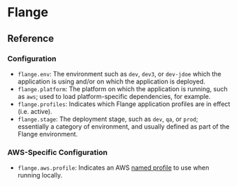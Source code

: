 # Flange

## Reference

### Configuration

* `flange.env`: The environment such as `dev`, `dev3`, or `dev-jdoe` which the application is using and/or on which the application is deployed.
* `flange.platform`: The platform on which the application is running, such as `aws`; used to load platform-specific dependencies, for example.
* `flange.profiles`: Indicates which Flange application profiles are in effect (i.e. active).
* `flange.stage`: The deployment stage, such as `dev`, `qa`, or `prod`; essentially a category of environment, and usually defined as part of the Flange environment.

### AWS-Specific Configuration

* `flange.aws.profile`: Indicates an AWS [named profile](https://docs.aws.amazon.com/cli/latest/userguide/cli-configure-files.html#cli-configure-files-using-profiles) to use when running locally.
